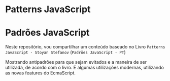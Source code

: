 # Patterns JavaScript
# Padrões JavaScript

Neste repositório, vou compartilhar um conteúdo baseado no Livro `Patterns JavaScript - Stoyan Stefanov`  (`Padrões JavaScript - PT`)

Mostrando antipadrões para que sejam evitados e a maneira de ser utilizada, de acordo com o livro. E algumas utilizações modernas, utilizando as novas features do EcmaScript.
